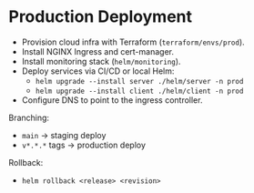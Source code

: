 # Production Deployment

- Provision cloud infra with Terraform (`terraform/envs/prod`).
- Install NGINX Ingress and cert-manager.
- Install monitoring stack (`helm/monitoring`).
- Deploy services via CI/CD or local Helm:
  - `helm upgrade --install server ./helm/server -n prod`
  - `helm upgrade --install client ./helm/client -n prod`
- Configure DNS to point to the ingress controller.

Branching:

- `main` → staging deploy
- `v*.*.*` tags → production deploy

Rollback:

- `helm rollback <release> <revision>`
